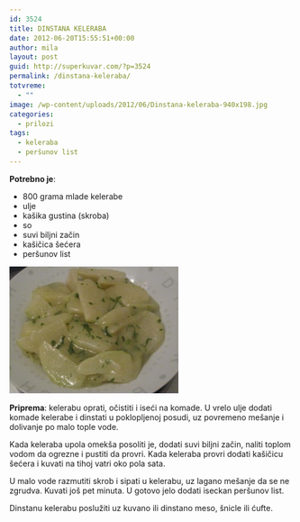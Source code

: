 ```yaml
---
id: 3524
title: DINSTANA KELERABA
date: 2012-06-20T15:55:51+00:00
author: mila
layout: post
guid: http://superkuvar.com/?p=3524
permalink: /dinstana-keleraba/
totvreme:
  - ""
image: /wp-content/uploads/2012/06/Dinstana-keleraba-940x198.jpg
categories:
  - prilozi
tags:
  - keleraba
  - peršunov list
---
```

**Potrebno je**:

  * 800 grama mlade kelerabe
  * ulje
  * kašika gustina (skroba)
  * so
  * suvi biljni začin
  * kašičica šećera
  * peršunov list

<img class="alignnone size-medium wp-image-3525" title="Dinstana keleraba" src="/wp-content/uploads/2012/06/Dinstana-keleraba-300x225.jpg" alt="" width="300" height="225" /> 

**Priprema**: kelerabu oprati, očistiti i iseći na komade. U vrelo ulje dodati komade kelerabe i dinstati u poklopljenoj posudi, uz povremeno mešanje i dolivanje po malo tople vode.

Kada keleraba upola omekša posoliti je, dodati suvi biljni začin, naliti toplom vodom da ogrezne i pustiti da provri. Kada keleraba provri dodati kašičicu šećera i kuvati na tihoj vatri oko pola sata.

U malo vode razmutiti skrob i sipati u kelerabu, uz lagano mešanje da se ne zgrudva. Kuvati još pet minuta. U gotovo jelo dodati iseckan peršunov list.

Dinstanu kelerabu poslužiti uz kuvano ili dinstano meso, šnicle ili ćufte.